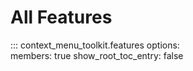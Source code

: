 # All Features

::: context_menu_toolkit.features
    options:    
      members: true
      show_root_toc_entry: false
